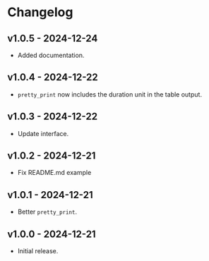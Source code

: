 # Changelog

## v1.0.5 - 2024-12-24

- Added documentation.

## v1.0.4 - 2024-12-22

- `pretty_print` now includes the duration unit in the table output.

## v1.0.3 - 2024-12-22

- Update interface.

## v1.0.2 - 2024-12-21

- Fix README.md example

## v1.0.1 - 2024-12-21

- Better `pretty_print`.

## v1.0.0 - 2024-12-21

- Initial release.
